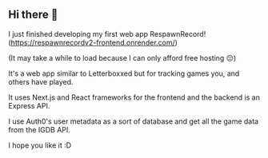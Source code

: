 ## Hi there 👋

I just finished developing my first web app RespawnRecord! (https://respawnrecordv2-frontend.onrender.com/)

(It may take a while to load because I can only afford free hosting 😔)

It's a web app similar to Letterboxxed but for tracking games you, and others have played.

It uses Next.js and React frameworks for the frontend and the backend is an Express API.

I use Auth0's user metadata as a sort of database and get all the game data from the IGDB API.

I hope you like it :D
